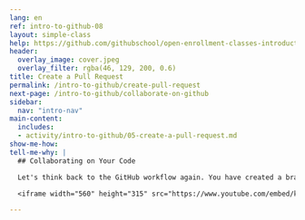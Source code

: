 ```yaml
---
lang: en
ref: intro-to-github-08
layout: simple-class
help: https://github.com/githubschool/open-enrollment-classes-introduction-to-github/issues/new?title=I%20need%20help&body=Describe%20what%20you%20need%20help%20with%20here.&labels=Help%20Wanted
header:
  overlay_image: cover.jpeg
  overlay_filter: rgba(46, 129, 200, 0.6)
title: Create a Pull Request
permalink: /intro-to-github/create-pull-request
next-page: /intro-to-github/collaborate-on-github
sidebar:
  nav: "intro-nav"
main-content:
  includes:
  - activity/intro-to-github/05-create-a-pull-request.md
show-me-how:
tell-me-why: |
  ## Collaborating on Your Code

  Let's think back to the GitHub workflow again. You have created a branch, added a file, and committed the file to your branch. Now it is time to collaborate on your file with the other students taking this class. This collaboration happens in a Pull Request. Check out this video to learn more:

  <iframe width="560" height="315" src="https://www.youtube.com/embed/kJr-PIfLDl4" frameborder="0" allowfullscreen></iframe>

---
```

